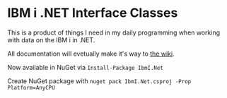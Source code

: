 IBM i .NET Interface Classes
=============================

This is a product of things I need in my daily programming when working with data on the IBM i in .NET. 

All documentation will evetually make it's way to [the wiki](https://github.com/MikeWills/IBM-i-.NET-Interface/wiki).

Now available in NuGet via `Install-Package IbmI.Net`

Create NuGet package with `nuget pack IbmI.Net.csproj -Prop Platform=AnyCPU`